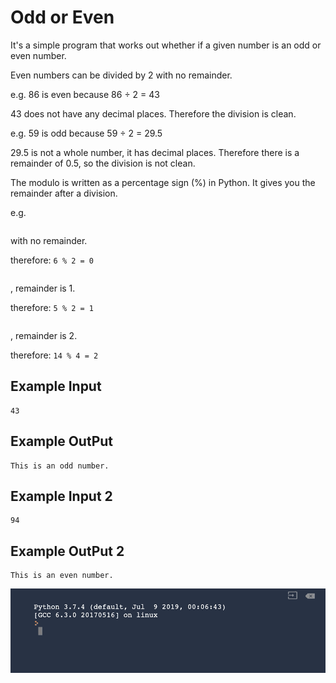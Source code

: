 
# Odd or Even

It's a simple program that works out whether if a given number is an odd or even number.

Even numbers can be divided by 2 with no remainder.

e.g. 86 is even because 86 ÷ 2 = 43

43 does not have any decimal places. Therefore the division is clean.

e.g. 59 is odd because 59 ÷ 2 = 29.5

29.5 is not a whole number, it has decimal places. Therefore there is a remainder of 0.5, so the division is not clean.

The modulo is written as a percentage sign (%) in Python. It gives you the remainder after a division.

e.g.

```6 ÷ 2 = 3
```

with no remainder.

therefore: ```6 % 2 = 0```

```5 ÷ 2 = 2 x 2 + 1
```
, remainder is 1.

therefore: ```5 % 2 = 1```

```14 ÷ 4 = 3 x 4 + 2
```
, remainder is 2.

therefore: ```14 % 4 = 2```

## Example Input

```
43
```

## Example OutPut

```
This is an odd number.
```

## Example Input 2

```
94
```

## Example OutPut 2

```
This is an even number.
```

![Odd even](https://github.com/Abdurahman-hassan/100DaysOfCode/blob/DayThree/Day3/3.1.OddorEven/3.1.odd_or_even.gif?raw=true)
